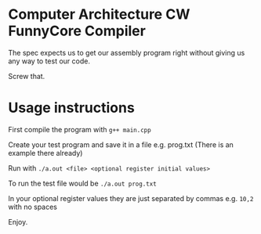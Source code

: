 # Computer Architecture CW FunnyCore Compiler

The spec expects us to get our assembly program right without giving us any
way to test our code.

Screw that.

# Usage instructions

First compile the program with `g++ main.cpp`

Create your test program and save it in a file e.g. prog.txt (There is an example there already)

Run with `./a.out <file> <optional register initial values>`

To run the test file would be `./a.out prog.txt`

In your optional register values they are just separated by commas e.g. `10,2` with no spaces

Enjoy.